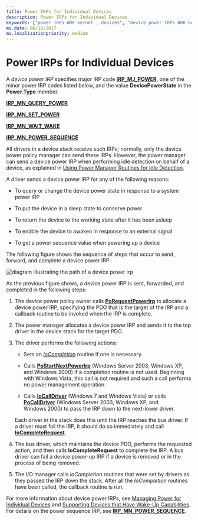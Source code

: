 ```yaml
---
title: Power IRPs for Individual Devices
description: Power IRPs for Individual Devices
keywords: ["power IRPs WDK kernel , devices", "device power IRPs WDK kernel", "power sequence values WDK kernel", "working state returns WDK power management", "awakening devices", "wake-up capabilities WDK power management", "device wake ups WDK power management"]
ms.date: 06/16/2017
ms.localizationpriority: medium
---
```


# Power IRPs for Individual Devices





A *device power IRP* specifies major IRP code [**IRP\_MJ\_POWER**](./irp-mj-power.md), one of the minor power IRP codes listed below, and the value **DevicePowerState** in the **Power.Type** member.

[**IRP\_MN\_QUERY\_POWER**](./irp-mn-query-power.md)

[**IRP\_MN\_SET\_POWER**](./irp-mn-set-power.md)

[**IRP\_MN\_WAIT\_WAKE**](./irp-mn-wait-wake.md)

[**IRP\_MN\_POWER\_SEQUENCE**](./irp-mn-power-sequence.md)

All drivers in a device stack receive such IRPs; normally, only the device power policy manager can send these IRPs. However, the power manager can send a device power IRP when performing idle detection on behalf of a device, as explained in [Using Power Manager Routines for Idle Detection](using-power-manager-routines-for-idle-detection.md).

A driver sends a device power IRP for any of the following reasons:

-   To query or change the device power state in response to a system power IRP

-   To put the device in a sleep state to conserve power

-   To return the device to the working state after it has been asleep

-   To enable the device to awaken in response to an external signal

-   To get a power sequence value when powering up a device

The following figure shows the sequence of steps that occur to send, forward, and complete a device power IRP.

![diagram illustrating the path of a device power irp](images/devpoirp.png)

As the previous figure shows, a device power IRP is sent, forwarded, and completed in the following steps:

1.  The device power policy owner calls [**PoRequestPowerIrp**](/windows-hardware/drivers/ddi/wdm/nf-wdm-porequestpowerirp) to allocate a device power IRP, specifying the PDO that is the target of the IRP and a callback routine to be invoked when the IRP is complete.

2.  The power manager allocates a device power IRP and sends it to the top driver in the device stack for the target PDO.

3.  The driver performs the following actions:

    -   Sets an [*IoCompletion*](/windows-hardware/drivers/ddi/wdm/nc-wdm-io_completion_routine) routine if one is necessary.

    -   Calls [**PoStartNextPowerIrp**](/windows-hardware/drivers/ddi/ntifs/nf-ntifs-postartnextpowerirp) (Windows Server 2003, Windows XP, and Windows 2000) if a completion routine is not used. Beginning with Windows Vista, this call is not required and such a call performs no power management operation.

    -   Calls [**IoCallDriver**](/windows-hardware/drivers/ddi/wdm/nf-wdm-iocalldriver) (Windows 7 and Windows Vista) or calls [**PoCallDriver**](/windows-hardware/drivers/ddi/ntifs/nf-ntifs-pocalldriver) (Windows Server 2003, Windows XP, and Windows 2000) to pass the IRP down to the next-lower driver.

    Each driver in the stack does this until the IRP reaches the bus driver. If a driver must fail the IRP, it should do so immediately and call [**IoCompleteRequest**](/windows-hardware/drivers/ddi/wdm/nf-wdm-iocompleterequest).

4.  The bus driver, which maintains the device PDO, performs the requested action, and then calls **IoCompleteRequest** to complete the IRP. A bus driver can fail a device power-up IRP if a device is removed or in the process of being removed.

5.  The I/O manager calls *IoCompletion* routines that were set by drivers as they passed the IRP down the stack. After all the *IoCompletion* routines have been called, the callback routine is run.

For more information about device power IRPs, see [Managing Power for Individual Devices](device-power-states.md) and [Supporting Devices that Have Wake-Up Capabilities](supporting-devices-that-have-wake-up-capabilities.md). For details on the power sequence IRP, see [**IRP\_MN\_POWER\_SEQUENCE**](./irp-mn-power-sequence.md).

 

